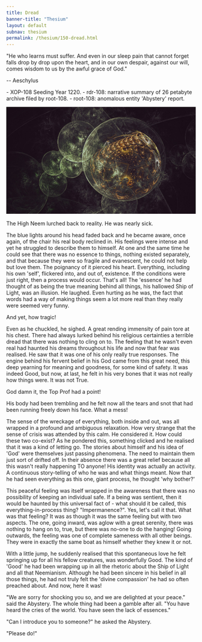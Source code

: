 ```yaml
---
title: Dread
banner-title: "Thesium" 
layout: default 
subnav: thesium 
permalink: /thesium/150-dread.html
---
```


<div class="quote">
"He who learns must suffer. And even in our sleep pain that
cannot forget falls drop by drop upon the heart, and in our own despair,
against our will, comes wisdom to us by the awful grace of God."

-- Aeschylus
</div>

<div class="data">
- XOP-108 Seeding Year 1220.
- rdr-108: narrative summary of 26 petabyte archive filed by root-108.  
- root-108: anomalous entity 'Abystery' report. 
</div>

![dragon egg - capn-damo deviantart.com](/assets/images/Thesium/dragon-egg.jpg)

The High Neem lurched back to reality. He was nearly sick.

The blue lights around his head faded back and he became aware, once
again, of the chair his real body reclined in. His feelings were
intense and yet he struggled to describe them to himself. At one and
the same time he could see that there was no essence to things,
nothing existed separately, and that because they were so fragile
and evanescent, he could not help but love them. The poignancy of it
pierced his heart. Everything, including his own 'self', flickered
into, and out of, existence. If the conditions were just right, then
a process would occur. That's all! The 'essence' he had thought of
as being the true meaning behind all things, his hallowed Ship of
Light, was an illusion. He laughed. Even hurting as he was, the fact
that words had a way of making things seem a lot more real than they
really were seemed very funny.

And yet, how tragic!

Even as he chuckled, he sighed. A great rending immensity of pain
tore at his chest. There had always lurked behind his religious
certainties a terrible dread that there was nothing to cling on to.
The feeling that he wasn't even real had haunted his dreams
throughout his life and now that fear was realised. He saw that it
was one of his only really true responses. The engine behind his
fervent belief in his God came from this great need, this deep
yearning for meaning and goodness, for some kind of safety. It was
indeed Good, but now, at last, he felt in his very bones that it was
not really how things were. It was not True.

God damn it, the Top Prof had a point!

His body had been trembling and he felt now all the tears and snot
that had been running freely down his face. What a mess!

The sense of the wreckage of everything, both inside and out, was
all wrapped in a profound and ambiguous relaxation. How very strange
that the sense of crisis was attended by this calm. He considered
it. How could these two co-exist? As he pondered this, something
clicked and he realised that it was a kind of letting go. The
stories about himself and his idea of 'God' were themselves just
passing phenomena. The need to maintain them just sort of drifted
off. In their absence there was a great relief because all this
wasn't really happening TO anyone! His identity was actually an
activity. A continuous story-telling of who he was and what things
meant. Now that he had seen everything as this one, giant process,
he thought 'why bother?' 

This peaceful feeling was itself wrapped in the awareness that there
was no possibility of keeping an individual safe. If a being was
sentient, then it would be haunted by this universal fact of - what
should it be called, this everything-in-process thing?
"Impermanence?". Yes, let's call it that. What was that feeling? It
was as though it was the same feeling but with two aspects. The one,
going inward, was aglow with a great serenity, there was nothing to
hang on to, true, but there was no-one to do the hanging! Going
outwards, the feeling was one of complete sameness with all other
beings. They were in exactly the same boat as himself whether they
knew it or not. 

With a little jump, he suddenly realised that this spontaneous love
he felt springing up for all his fellow creatures, was wonderfully
Good. The kind of 'Good' he had been wrapping up in all the rhetoric
about the Ship of Light and all that Neemianism. Although he had
been sincere in his belief in all those things, he had not truly
felt the 'divine compassion' he had so often preached about. And
now, here it was!

"We are sorry for shocking you so, and we are delighted at your
peace." said the Abystery. The whole thing had been a gamble after
all. "You have heard the cries of the world. You have seen the lack
of essences."

"Can I introduce you to someone?" he asked the Abystery.

"Please do!" 
